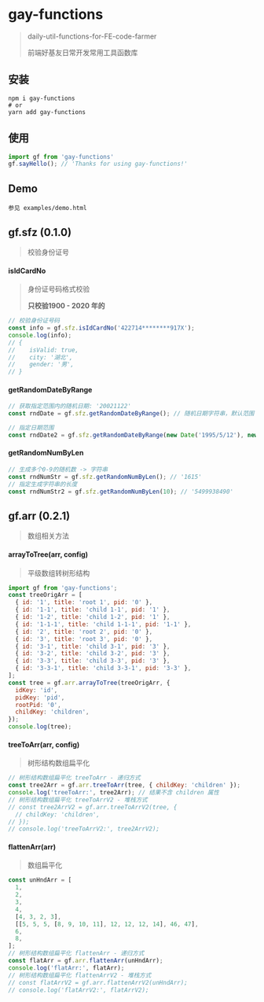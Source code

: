 # gay-functions

> daily-util-functions-for-FE-code-farmer
> 
> 前端好基友日常开发常用工具函数库
> 

## 安装
```shell
npm i gay-functions
# or
yarn add gay-functions
```

## 使用
```javascript
import gf from 'gay-functions'
gf.sayHello(); // 'Thanks for using gay-functions!'
```

## Demo

```
参见 examples/demo.html
```


## gf.sfz (0.1.0)

> 校验身份证号

#### isIdCardNo

> 身份证号码格式校验
>
> **只校验1900 - 2020 年的**

```javascript
// 校验身份证号码
const info = gf.sfz.isIdCardNo('422714********917X');
console.log(info);
// {
//    isValid: true,
//    city: '湖北',
//    gender: '男',
// }
```



#### getRandomDateByRange

```javascript
// 获取指定范围内的随机日期: '20021122'
const rndDate = gf.sfz.getRandomDateByRange(); // 随机日期字符串，默认范围：1900/1/1 - 2010/12/31

// 指定日期范围
const rndDate2 = gf.sfz.getRandomDateByRange(new Date('1995/5/12'), new Date('2005/10/22'));
```



#### getRandomNumByLen

```javascript
// 生成多个0-9的随机数 -> 字符串
const rndNumStr = gf.sfz.getRandomNumByLen(); // '1615'
// 指定生成字符串的长度
const rndNumStr2 = gf.sfz.getRandomNumByLen(10); // '5499938490'
```


## gf.arr (0.2.1)

> 数组相关方法

#### arrayToTree(arr, config)
> 平级数组转树形结构

```javascript
import gf from 'gay-functions';
const treeOrigArr = [
  { id: '1', title: 'root 1', pid: '0' },
  { id: '1-1', title: 'child 1-1', pid: '1' },
  { id: '1-2', title: 'child 1-2', pid: '1' },
  { id: '1-1-1', title: 'child 1-1-1', pid: '1-1' },
  { id: '2', title: 'root 2', pid: '0' },
  { id: '3', title: 'root 3', pid: '0' },
  { id: '3-1', title: 'child 3-1', pid: '3' },
  { id: '3-2', title: 'child 3-2', pid: '3' },
  { id: '3-3', title: 'child 3-3', pid: '3' },
  { id: '3-3-1', title: 'child 3-3-1', pid: '3-3' },
];
const tree = gf.arr.arrayToTree(treeOrigArr, {
  idKey: 'id',
  pidKey: 'pid',
  rootPid: '0',
  childKey: 'children',
});
console.log(tree);
```

#### treeToArr(arr, config)
> 树形结构数组扁平化

```javascript
// 树形结构数组扁平化 treeToArr - 递归方式
const tree2Arr = gf.arr.treeToArr(tree, { childKey: 'children' });
console.log('treeToArr:', tree2Arr); // 结果不含 children 属性
// 树形结构数组扁平化 treeToArrV2 - 堆栈方式
// const tree2ArrV2 = gf.arr.treeToArrV2(tree, {
  // childKey: 'children',
// });
// console.log('treeToArrV2:', tree2ArrV2);
```

#### flattenArr(arr)
> 数组扁平化

```javascript
const unHndArr = [
  1,
  2,
  3,
  4,
  [4, 3, 2, 3],
  [[5, 5, 5, [8, 9, 10, 11], 12, 12, 12, 14], 46, 47],
  6,
  8,
];
// 树形结构数组扁平化 flattenArr - 递归方式
const flatArr = gf.arr.flattenArr(unHndArr);
console.log('flatArr:', flatArr);
// 树形结构数组扁平化 flattenArrV2 - 堆栈方式
// const flatArrV2 = gf.arr.flattenArrV2(unHndArr);
// console.log('flatArrV2:', flatArrV2);
```